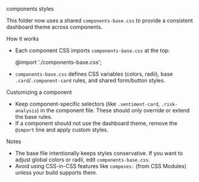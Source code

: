 components styles

This folder now uses a shared `components-base.css` to provide a consistent dashboard theme across components.

How it works

- Each component CSS imports `components-base.css` at the top:

  @import './components-base.css';

- `components-base.css` defines CSS variables (colors, radii), base `.card`/`.component-card` rules, and shared form/button styles.

Customizing a component

- Keep component-specific selectors (like `.sentiment-card`, `.risk-analysis`) in the component file. These should only override or extend the base rules.
- If a component should not use the dashboard theme, remove the `@import` line and apply custom styles.

Notes

- The base file intentionally keeps styles conservative. If you want to adjust global colors or radii, edit `components-base.css`.
- Avoid using CSS-in-CSS features like `composes:` (from CSS Modules) unless your build supports them.
